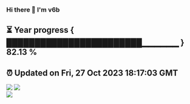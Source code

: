 ### Hi there 👋  I'm v6b  
⏳ Year progress { ████████████████████████▁▁▁▁▁▁ } 82.13 %
---
⏰ Updated on Fri, 27 Oct 2023 18:17:03 GMT
---
![](https://github-readme-stats.vercel.app/api?username=v6b&bg_color=30,e96443,904e95&title_color=fff&text_color=fff&layout=compact)
![](https://github-readme-stats.vercel.app/api/top-langs/?username=v6b&layout=compact&bg_color=30,e96443,904e95&title_color=fff&text_color=fff)  
![](https://gcore.jsdelivr.net/gh/v6b/v6b@main/assets/github-contribution-grid-snake.svg)

